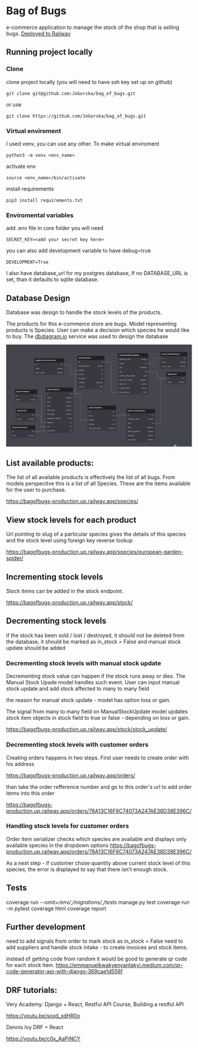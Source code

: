 
# Bag of Bugs
e-commerce application to manage the stock of the shop that is selling bugs. [Deployed to Railway](https://bagofbugs-production.up.railway.app/)

## Running project locally

### Clone
clone project locally (you will need to have ssh key set up on github)
```
git clone git@github.com:JoGorska/bag_of_bugs.git
```
or use
```
git clone https://github.com/JoGorska/bag_of_bugs.git
```
### Virtual enviroment
I used venv, you can use any other. To make virtual enviroment
```
python3 -m venv <env_name>
```
activate env
```
source <env_name>/bin/activate
```
install requirements
```
pip3 install requirements.txt
```

### Enviromental variables
add .env file in core folder
you will need 
```
SECRET_KEY=<add your secret key here>
```

you can also add development variable to have debug=true
```
DEVELOPMENT=True
```
I also have database_url for my postgres database, If no DATABASE_URL is set, than it defaults to sqlite database.

## Database Design

Database was design to handle the stock levels of the products. 

The products for this e-commerce store are bugs. Model representing products is Species. User can make a decision which species he would like to buy. The [dbdiagram.io](https://dbdiagram.io/d/63d732e7296d97641d7ce68b) service was used to design the database

![database](docs/db_schema.png)

## List available products:

The list of all available products is effectively the list of all bugs. From models perspecitve this is a list of all Species. These are the items available for the user to purchase.

https://bagofbugs-production.up.railway.app/species/


## View stock levels for each product

Url pointing to slug of a particular species gives the details of this species and the stock level using foreign key reverse lookup

https://bagofbugs-production.up.railway.app/species/european-garden-spider/


## Incrementing stock levels
Stock items can be added in the stock endpoint.

https://bagofbugs-production.up.railway.app/stock/

## Decrementing stock levels

if the stock has been sold / lost / destroyed, it should not be deleted from the database, it should be marked as in_stock = False and manual stock update should be added 

### Decrementing stock levels with manual stock update
Decrementing stock value can happen if the stock runs away or dies. The Manual Stock Upade model handles such event. User can input manual stock update and add stock affected to many to many field

the reason for manual stock update - model has option loss or gain.

The signal from many to many field on ManualStockUpdate model updates stock item objects in stock field to true or false - depending on loss or gain.

https://bagofbugs-production.up.railway.app/stock/stock_update/


### Decrementing stock levels with customer orders
Creating orders happens in two steps. First user needs to create order with his address

https://bagofbugs-production.up.railway.app/orders/

than take the order refference number and go to this order's url to add order items into this order

https://bagofbugs-production.up.railway.app/orders/78A13C16F6C74073A247AE38D38E396C/

### Handling stock levels for customer orders

Order item serializer checks which species are available and displays only available species in the dropdown options
https://bagofbugs-production.up.railway.app/orders/78A13C16F6C74073A247AE38D38E396C/

As a next step - if customer chose quantity above current stock level of this species, the error is displayed to say that there isn't enough stock.

## Tests
coverage run --omit=*/env/*,*/migrations/*,*/tests* manage.py test
coverage run -m pytest
coverage html
coverage report


## Further development

need to add signals from order to mark stock as in_stock = False
need to add suppliers and handle stock intake - to create invoices and stock items. 

instead of getting code from random it would be good to generate qr code for each stock item. 
https://emmanuelkwakyenyantakyi.medium.com/qr-code-generator-api-with-django-369cae1d556f


## DRF tutorials:
Very Academy: Django + React, Restful API Course, Building a restful API

https://youtu.be/soxd_xdHR0o

Dennis Ivy DRF + React

https://youtu.be/c0x_AaPjNCY